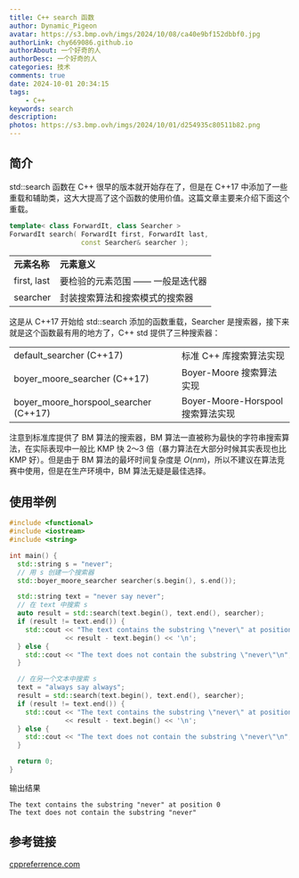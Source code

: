 ```yaml
---
title: C++ search 函数
author: Dynamic_Pigeon
avatar: https://s3.bmp.ovh/imgs/2024/10/08/ca40e9bf152dbbf0.jpg
authorLink: chy669086.github.io
authorAbout: 一个好奇的人
authorDesc: 一个好奇的人
categories: 技术
comments: true
date: 2024-10-01 20:34:15
tags:
    - C++
keywords: search
description:
photos: https://s3.bmp.ovh/imgs/2024/10/01/d254935c80511b82.png
---
```

## 简介

std::search 函数在 C++ 很早的版本就开始存在了，但是在 C++17 中添加了一些重载和辅助类，这大大提高了这个函数的使用价值。这篇文章主要来介绍下面这个重载。

```c++
template< class ForwardIt, class Searcher >
ForwardIt search( ForwardIt first, ForwardIt last,
                  const Searcher& searcher );
```

|||
| ---- | ---- |
|**元素名称**|**元素意义**|
|first, last| 要检验的元素范围 —— 一般是迭代器 |
|searcher|封装搜索算法和搜索模式的搜索器|

这是从 C++17 开始给 std::search 添加的函数重载，Searcher 是搜索器，接下来就是这个函数最有用的地方了，C++ std 提供了三种搜索器：

|||
| ---- | ---- |
| default_searcher (C++17) |  标准 C++ 库搜索算法实现 |
| boyer_moore_searcher (C++17) | Boyer-Moore 搜索算法实现 |
| boyer_moore_horspool_searcher (C++17) | Boyer-Moore-Horspool 搜索算法实现 |

注意到标准库提供了 BM 算法的搜索器，BM 算法一直被称为最快的字符串搜索算法，在实际表现中一般比 KMP 快 2～3 倍（暴力算法在大部分时候其实表现也比 KMP 好）。但是由于 BM 算法的最坏时间复杂度是 $O(nm)$，所以不建议在算法竞赛中使用，但是在生产环境中，BM 算法无疑是最佳选择。

## 使用举例

```c++
#include <functional>
#include <iostream>
#include <string>

int main() {
  std::string s = "never";
  // 用 s 创建一个搜索器
  std::boyer_moore_searcher searcher(s.begin(), s.end());

  std::string text = "never say never";
  // 在 text 中搜索 s
  auto result = std::search(text.begin(), text.end(), searcher);
  if (result != text.end()) {
    std::cout << "The text contains the substring \"never\" at position "
              << result - text.begin() << '\n';
  } else {
    std::cout << "The text does not contain the substring \"never\"\n";
  }

  // 在另一个文本中搜索 s
  text = "always say always";
  result = std::search(text.begin(), text.end(), searcher);
  if (result != text.end()) {
    std::cout << "The text contains the substring \"never\" at position "
              << result - text.begin() << '\n';
  } else {
    std::cout << "The text does not contain the substring \"never\"\n";
  }

  return 0;
}
```

输出结果

```text
The text contains the substring "never" at position 0
The text does not contain the substring "never"
```

## 参考链接

[cppreferrence.com](https://zh.cppreference.com/w/cpp/algorithm/search)
